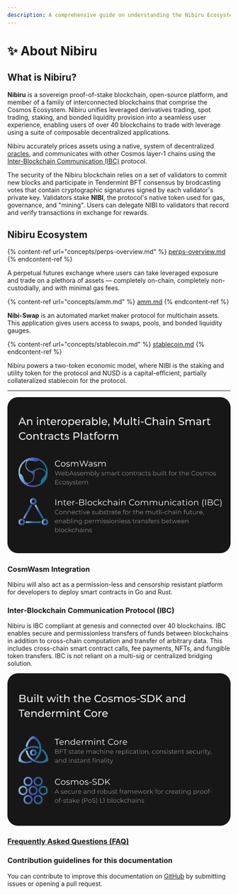 ```yaml
---
description: A comprehensive guide on understanding the Nibiru Ecosystem.
---
```


# ✨ About Nibiru

## What is Nibiru?

**Nibiru** is a sovereign proof-of-stake blockchain, open-source platform, and member of a family of interconnected blockchains that comprise the Cosmos Ecosystem. 
Nibiru unifies leveraged derivatives trading, spot trading, staking, and bonded liquidity provision into a seamless user experience, enabling users of over 40 blockchains to trade with leverage using a suite of composable decentralized applications.

<!-- 
A core blockchain scaling challenge is meeting transaction demand without becoming prohibitively expensive for retail traders. The promise of a multi-chain future has drawn interest towards Cosmos as an infinitely scalable solution to this problem. However, the ecosystem currently lacks tools for investing with complex financial positions.
-->

Nibiru accurately prices assets using a native, system of decentralized [oracles](content/price-feed-oracles.md), and communicates with other Cosmos layer-1 chains using the [Inter-Blockchain Communication (IBC)](https://github.com/cosmos/ibc) protocol.

The security of the Nibiru blockchain relies on a set of validators to commit new blocks and participate in Tendermint BFT consensus by brodcasting votes that contain cryptographic signatures signed by each validator's private key. Validators stake **NIBI**, the protocol's native token used for gas, governance, and "mining". Users can delegate NIBI to validators that record and verify transactions in exchange for rewards.

## Nibiru Ecosystem

{% content-ref url="concepts/perps-overview.md" %}
[perps-overview.md](concepts/perps-overview.md)
{% endcontent-ref %}

A perpetual futures exchange where users can take leveraged exposure and trade on a plethora of assets — completely on-chain, completely non-custodially, and with minimal gas fees.

{% content-ref url="concepts/amm.md" %}
[amm.md](concepts/amm.md)
{% endcontent-ref %}

**Nibi-Swap** is an automated market maker protocol for multichain assets. This application gives users access to swaps, pools, and bonded liquidity gauges.

{% content-ref url="concepts/stablecoin.md" %}
[stablecoin.md](concepts/stablecoin.md)
{% endcontent-ref %}

Nibiru powers a two-token economic model, where NIBI is the staking and utility token for the protocol and NUSD is a capital-efficient, partially collateralized stablecoin for the protocol.

---

![](.gitbook/assets/cosmwasm-ibc-box.svg)

###  CosmWasm Integration 

Nibiru will also act as a permission-less and censorship resistant platform for developers to deploy smart contracts in Go and Rust.

### Inter-Blockchain Communication Protocol (IBC)

Nibiru is IBC compliant at genesis and connected over 40 blockchains. IBC enables secure and permissionless transfers of funds between blockchains in addition to cross-chain computation and transfer of arbitrary data. This includes cross-chain smart contract calls, fee payments, NFTs, and fungible token transfers. IBC is not reliant on a multi-sig or centralized bridging solution.

![](<.gitbook/assets/cosmos-sdk-tendermint-box (1).svg>)

### [Frequently Asked Questions (FAQ)](learn-more/faq.md)

### Contribution guidelines for this documentation

You can contribute to improve this documentation on [GitHub](https://github.com/NibiruChain/docs) by submitting issues or opening a pull request.
